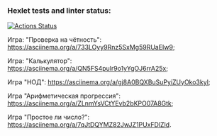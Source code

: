 ### Hexlet tests and linter status:
[![Actions Status](https://github.com/dapauls/frontend-project-44/workflows/hexlet-check/badge.svg)](https://github.com/dapauls/frontend-project-44/actions)

Игра: "Проверка на чётность": https://asciinema.org/a/733LOyy9Rnz5SxMg59RUaEIw9;

Игра: "Калькулятор": https://asciinema.org/a/QN5FS4pulr9o1yYgOJ6rrA25x;

Игра "НОД": https://asciinema.org/a/gj8A0BQXBuSuPyiZUyOko3kyl;

Игра "Арифметическая прогрессия": https://asciinema.org/a/ZLnmYsVCtYEvb2bKPO07A8Gtk;

Игра "Простое ли число?": https://asciinema.org/a/7qJtDQYMZ82JwJZ1PUxFDlZld.

